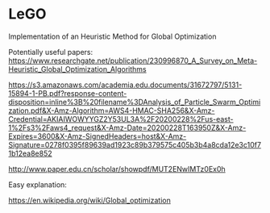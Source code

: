 # LeGO
Implementation of an Heuristic Method for Global Optimization

Potentially useful papers:
https://www.researchgate.net/publication/230996870_A_Survey_on_Meta-Heuristic_Global_Optimization_Algorithms

https://s3.amazonaws.com/academia.edu.documents/31672797/5131-15894-1-PB.pdf?response-content-disposition=inline%3B%20filename%3DAnalysis_of_Particle_Swarm_Optimization.pdf&X-Amz-Algorithm=AWS4-HMAC-SHA256&X-Amz-Credential=AKIAIWOWYYGZ2Y53UL3A%2F20200228%2Fus-east-1%2Fs3%2Faws4_request&X-Amz-Date=20200228T163950Z&X-Amz-Expires=3600&X-Amz-SignedHeaders=host&X-Amz-Signature=0278f0395f89639ad1923c89b379575c405b3b4a8cda12e3c10f71b12ea8e852

http://www.paper.edu.cn/scholar/showpdf/MUT2ENwIMTz0Ex0h

Easy explanation:

https://en.wikipedia.org/wiki/Global_optimization
